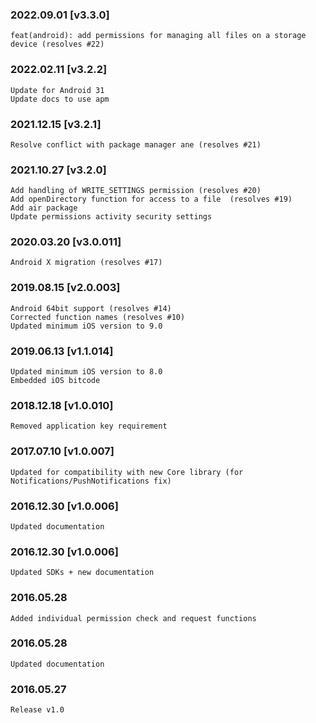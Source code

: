 ### 2022.09.01 [v3.3.0]

```
feat(android): add permissions for managing all files on a storage device (resolves #22)
```

### 2022.02.11 [v3.2.2]

```
Update for Android 31
Update docs to use apm
```

### 2021.12.15 [v3.2.1]

```
Resolve conflict with package manager ane (resolves #21)
```

### 2021.10.27 [v3.2.0]

```
Add handling of WRITE_SETTINGS permission (resolves #20)
Add openDirectory function for access to a file  (resolves #19)
Add air package
Update permissions activity security settings
```



### 2020.03.20 [v3.0.011]

```
Android X migration (resolves #17)
```


### 2019.08.15 [v2.0.003]

```
Android 64bit support (resolves #14)
Corrected function names (resolves #10)
Updated minimum iOS version to 9.0
```


### 2019.06.13 [v1.1.014]

```
Updated minimum iOS version to 8.0
Embedded iOS bitcode
```


### 2018.12.18 [v1.0.010]

```
Removed application key requirement
```


### 2017.07.10 [v1.0.007]

```
Updated for compatibility with new Core library (for Notifications/PushNotifications fix)
```


### 2016.12.30 [v1.0.006]

```
Updated documentation
```


### 2016.12.30 [v1.0.006]

```
Updated SDKs + new documentation
```


### 2016.05.28

```
Added individual permission check and request functions
```


### 2016.05.28

```
Updated documentation
```


### 2016.05.27

```
Release v1.0
```
